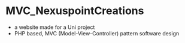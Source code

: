 # MVC_NexuspointCreations

- a website made for a Uni project 
- PHP based, MVC (Model-View-Controller) pattern software design

